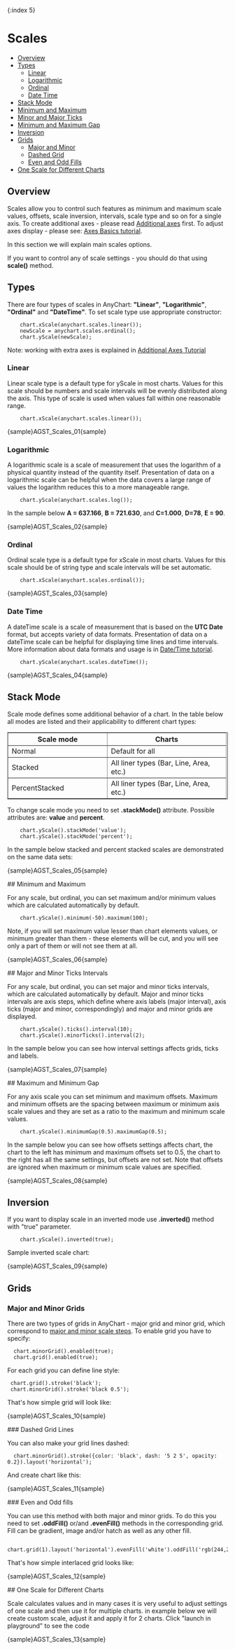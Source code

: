 {:index 5}
# Scales
                                                                   
                                                                   
* [Overview](#overview)                                               	
* [Types](#types)                             
  * [Linear](#linear)                 
  * [Logarithmic](#logarithmic)
  * [Ordinal](#ordinal)
  * [Date Time](#date_time)
* [Stack Mode](#stack_mode)                                                                                      	
* [Minimum and Maximum](#minimum_and_maximum)         
* [Minor and Major Ticks](#min-max-ticks)              
* [Minimum and Maximum Gap](#gap)     
* [Inversion](#inversion)
* [Grids](#grids)
  * [Major and Minor](#grids)
  * [Dashed Grid](#dashed_grid)
  * [Even and Odd Fills](#interlace)
* [One Scale for Different Charts](#crosschart-scale)
<!--* [Crossing value](#crossing)-->  
<!--* [Base value](#base-value)-->                   

## Overview

Scales allow you to control such features as minimum and maximum scale values, offsets, scale inversion, intervals, scale type and so on for a single axis. To create additional axes - please read [Additional axes](Additional-Axis) first. To adjust axes display - please see: [Axes Basics tutorial](Axis_Basics).

In this section we will explain main scales options.

If you want to control any of scale settings - you should do that using **scale()** method.

## Types

There are four types of scales in AnyChart: **"Linear"**, **"Logarithmic"**, **"Ordinal"** and **"DateTime"**. To set scale type use appropriate constructor:

```
    chart.xScale(anychart.scales.linear());
    newScale = anychart.scales.ordinal();
    chart.yScale(newScale);
```

Note: working with extra axes is explained in [Additional Axes Tutorial](Additional-Axis)

### Linear

Linear scale type is a default type for yScale in most charts. Values for this scale should be numbers and scale intervals will be evenly distributed along the axis. This type of scale is used when values fall within one reasonable range.

```
    chart.xScale(anychart.scales.linear());
```

{sample}AGST\_Scales\_01{sample}

### Logarithmic

A logarithmic scale is a scale of measurement that uses the logarithm of a physical quantity instead of the quantity itself. Presentation of data on a logarithmic scale can be helpful when the data covers a large range of values the logarithm reduces this to a more manageable range. <!--You can set any positive number as a logarithm base using log_base attribute.-->

```
    chart.yScale(anychart.scales.log());
```

In the sample below **A = 637.166**, **B = 721.630**, and **C=1.000**, **D=78**, **E = 90**.

{sample}AGST\_Scales\_02{sample}

### Ordinal

Ordinal scale type is a default type for xScale in most charts. Values for this scale should be of string type and scale intervals will be set automatic.

```
    chart.xScale(anychart.scales.ordinal());
```
{sample}AGST\_Scales\_03{sample}

### Date Time

A dateTime scale is a scale of measurement that is based on the **UTC Date** format, but accepts variety of data formats. Presentation of data on a dateTime scale can be helpful for displaying time lines and time intervals. More information about data formats and usage is in [Date/Time tutorial](Date_Time_Axes).

```
    chart.yScale(anychart.scales.dateTime());
```

{sample}AGST\_Scales\_04{sample}

## Stack Mode

Scale mode defines some additional behavior of a chart. In the table below all modes are listed and their applicability to different chart types:

<table width="481" border="1" class="dtTABLE">
<tbody><tr>
<th width="210">Scale mode</th>
<th width="255">Charts</th>
</tr>
<tr>
<td>Normal</td>
<td>Default for all </td>
</tr>
<tr>
<td>Stacked</td>
<td>All liner types (Bar, Line, Area, etc.)</td>
</tr>
<tr>
<td>PercentStacked </td>
<td>All liner types (Bar, Line, Area, etc.)</td>
</tr>
</tbody></table>

To change scale mode you need to set **.stackMode()** attribute. Possible attributes are: **value** and **percent**.

```
    chart.yScale().stackMode('value'); 
    chart.yScale().stackMode('percent');     
```

In the sample below stacked and percent stacked scales are demonstrated on the same data sets:

{sample}AGST\_Scales\_05{sample}

<a name="minimum_and_maximum"/>
## Minimum and Maximum

For any scale, but ordinal, you can set maximum and/or minimum values which are calculated automatically by default.

```
    chart.yScale().minimum(-50).maximum(100);
```

Note, if you will set maximum value lesser than chart elements values, or minimum greater than them - these elements will be cut, and you will see only a part of them or will not see them at all.

{sample}AGST\_Scales\_06{sample}

<a name="min-max-ticks"/>
## Major and Minor Ticks Intervals

For any scale, but ordinal, you can set major and minor ticks intervals, which are calculated automatically by default. Major and minor ticks intervals are axis steps, which define where axis labels (major interval), axis ticks (major and minor, correspondingly) and major and minor grids are displayed.

```
    chart.yScale().ticks().interval(10);
    chart.yScale().minorTicks().interval(2);
```

In the sample below you can see how interval settings affects grids, ticks and labels.

{sample}AGST\_Scales\_07{sample}

<a name="gap"/>
## Maximum and Minimum Gap

For any axis scale you can set minimum and maximum offsets. Maximum and minimum offsets are the spacing between maximum or minimum axis scale values and they are set as a ratio to the maximum and minimum scale values.

```
    chart.yScale().minimumGap(0.5).maximumGap(0.5);
```

In the sample below you can see how offsets settings affects chart, the chart to the left has minimum and maximum offsets set to 0.5, the chart to the right has all the same settings, but offsets are not set. Note that offsets are ignored when maximum or minimum scale values are specified.

{sample}AGST\_Scales\_08{sample}

## Inversion

If you want to display scale in an inverted mode use **.inverted()** method with "true" parameter.

```
    chart.yScale().inverted(true);
```

Sample inverted scale chart:

{sample}AGST\_Scales\_09{sample}

## Grids
### Major and Minor Grids

There are two types of grids in AnyChart - major grid and minor grid, which correspond to [major and minor scale steps](Scales). To enable grid you have to specify:

```
  chart.minorGrid().enabled(true);
  chart.grid().enabled(true);
```

For each grid you can define line style:

```
 chart.grid().stroke('black');
 chart.minorGrid().stroke('black 0.5');
```

That's how simple grid will look like:

{sample}AGST\_Scales\_10{sample}

<a name="dashed"/>
### Dashed Grid Lines

You can also make your grid lines dashed:

```
  chart.minorGrid().stroke({color: 'black', dash: '5 2 5', opacity: 0.2}).layout('horizontal');
```

And create chart like this:

{sample}AGST\_Scales\_11{sample}

<a name="interlace"/>
### Even and Odd fills

You can use this method with both major and minor grids. To do this you need to set **.oddFill()** or/and **.evenFill()** methods in the corresponding grid. Fill can be gradient, image and/or hatch as well as any other fill.

```
    chart.grid(1).layout('horizontal').evenFill('white').oddFill('rgb(244,245,255');
```

That's how simple interlaced grid looks like:

{sample}AGST\_Scales\_12{sample}

<a name="crosschart-scale"/>
## One Scale for Different Charts

Scale calculates values and in many cases it is very useful to adjust settings of one scale and then use it for multiple charts. in example below we will create custom scale, adjust it and apply it for 2 charts. Click "launch in playground" to see the code

{sample}AGST\_Scales\_13{sample}

<!--
Crossing axis value

If you want to display axis in the center of the chart you need to set "crossing" value. This value should be in the range of perpendicular axis.

XML Syntax
XML Code
Plain code
01
<y_axis>
02
  <scale crossing="3" />
03
</y_axis>
Sample with crossing value set to 3:

Live Sample:  Crossing value sample

to top
--><!--
Base axis scale value

Base scale is a value where ticks, grids and labels are starting to show. Setting base value is useful when you want to ignore some part of scale range, but do not want to ignore it using minimum value attribute.

XML Syntax
XML Code
Plain code
01
<y_axis>
02
  <scale base_value="30" />
03
</y_axis>
Sample with base value set to 30:

Live Sample:  Base value sample

to top

Current Page Online URL: Axes Scales-->
